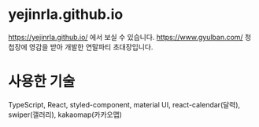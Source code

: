 # yejinrla.github.io

https://yejinrla.github.io/ 에서 보실 수 있습니다. https://www.gyulban.com/ 청첩장에 영감을 받아 개발한 연말파티 초대장입니다. 

# 사용한 기술

TypeScript, React, styled-component, material UI, react-calendar(달력), swiper(갤러리), kakaomap(카카오맵)

